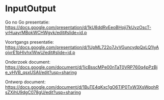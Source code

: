 # InputOutput

Go no Go presentatie: https://docs.google.com/presentation/d/1kU8ddRvEeoBHoji7kUvzOscT-yrHuayrMBokWCHWgvk/edit#slide=id.p


Voortgangs presentatie: https://docs.google.com/presentation/d/1UpML722o7JvVGuncydpQxLQ1lyAojvrE1bHIvhxIWwU/edit#slide=id.p


Onderzoek document: https://docs.google.com/document/d/1icBsscMPe00nTaT0VRP760q4pPzBje_vHVB_qsxUSAI/edit?usp=sharing

Ontwerp document: https://docs.google.com/document/d/1BuTE4qKxc1gO6TIP0TxW3XsWqohRsZXihU9dgC078gU/edit?usp=sharing

